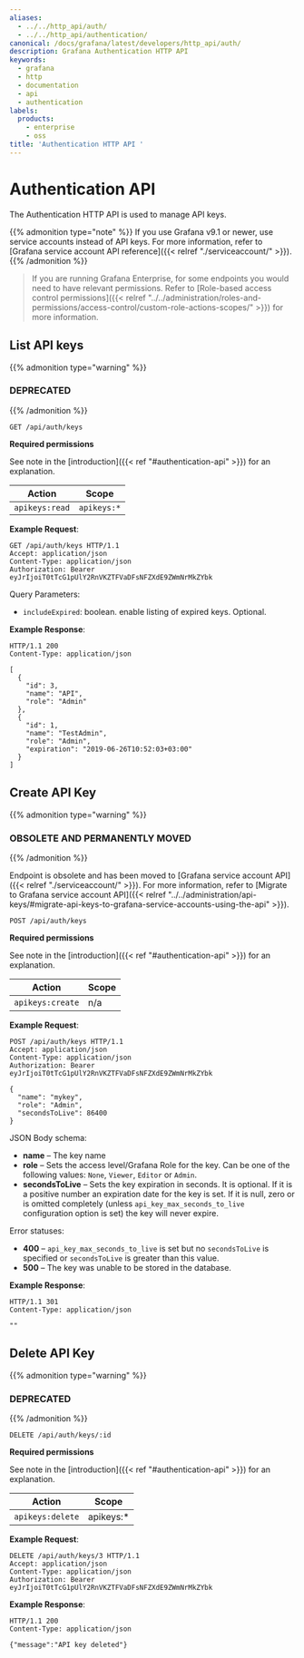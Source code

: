 ```yaml
---
aliases:
  - ../../http_api/auth/
  - ../../http_api/authentication/
canonical: /docs/grafana/latest/developers/http_api/auth/
description: Grafana Authentication HTTP API
keywords:
  - grafana
  - http
  - documentation
  - api
  - authentication
labels:
  products:
    - enterprise
    - oss
title: 'Authentication HTTP API '
---
```


# Authentication API

The Authentication HTTP API is used to manage API keys.

{{% admonition type="note" %}}
If you use Grafana v9.1 or newer, use service accounts instead of API keys. For more information, refer to [Grafana service account API reference]({{< relref "./serviceaccount/" >}}).
{{% /admonition %}}

> If you are running Grafana Enterprise, for some endpoints you would need to have relevant permissions. Refer to [Role-based access control permissions]({{< relref "../../administration/roles-and-permissions/access-control/custom-role-actions-scopes/" >}}) for more information.

## List API keys

{{% admonition type="warning" %}}

### DEPRECATED

{{% /admonition %}}

`GET /api/auth/keys`

**Required permissions**

See note in the [introduction]({{< ref "#authentication-api" >}}) for an explanation.

| Action         | Scope       |
| -------------- | ----------- |
| `apikeys:read` | `apikeys:*` |

**Example Request**:

```http
GET /api/auth/keys HTTP/1.1
Accept: application/json
Content-Type: application/json
Authorization: Bearer eyJrIjoiT0tTcG1pUlY2RnVKZTFVaDFsNFZXdE9ZWmNrMkZYbk
```

Query Parameters:

- `includeExpired`: boolean. enable listing of expired keys. Optional.

**Example Response**:

```http
HTTP/1.1 200
Content-Type: application/json

[
  {
    "id": 3,
    "name": "API",
    "role": "Admin"
  },
  {
    "id": 1,
    "name": "TestAdmin",
    "role": "Admin",
    "expiration": "2019-06-26T10:52:03+03:00"
  }
]
```

## Create API Key

{{% admonition type="warning" %}}

### OBSOLETE AND PERMANENTLY MOVED

{{% /admonition %}}

Endpoint is obsolete and has been moved to [Grafana service account API]({{< relref "./serviceaccount/" >}}). For more information, refer to [Migrate to Grafana service account API]({{< relref "../../administration/api-keys/#migrate-api-keys-to-grafana-service-accounts-using-the-api" >}}).

`POST /api/auth/keys`

**Required permissions**

See note in the [introduction]({{< ref "#authentication-api" >}}) for an explanation.

| Action           | Scope |
| ---------------- | ----- |
| `apikeys:create` | n/a   |

**Example Request**:

```http
POST /api/auth/keys HTTP/1.1
Accept: application/json
Content-Type: application/json
Authorization: Bearer eyJrIjoiT0tTcG1pUlY2RnVKZTFVaDFsNFZXdE9ZWmNrMkZYbk

{
  "name": "mykey",
  "role": "Admin",
  "secondsToLive": 86400
}
```

JSON Body schema:

- **name** – The key name
- **role** – Sets the access level/Grafana Role for the key. Can be one of the following values: `None`, `Viewer`, `Editor` or `Admin`.
- **secondsToLive** – Sets the key expiration in seconds. It is optional. If it is a positive number an expiration date for the key is set. If it is null, zero or is omitted completely (unless `api_key_max_seconds_to_live` configuration option is set) the key will never expire.

Error statuses:

- **400** – `api_key_max_seconds_to_live` is set but no `secondsToLive` is specified or `secondsToLive` is greater than this value.
- **500** – The key was unable to be stored in the database.

**Example Response**:

```http
HTTP/1.1 301
Content-Type: application/json

""
```

## Delete API Key

{{% admonition type="warning" %}}

### DEPRECATED

{{% /admonition %}}

`DELETE /api/auth/keys/:id`

**Required permissions**

See note in the [introduction]({{< ref "#authentication-api" >}}) for an explanation.

| Action           | Scope      |
| ---------------- | ---------- |
| `apikeys:delete` | apikeys:\* |

**Example Request**:

```http
DELETE /api/auth/keys/3 HTTP/1.1
Accept: application/json
Content-Type: application/json
Authorization: Bearer eyJrIjoiT0tTcG1pUlY2RnVKZTFVaDFsNFZXdE9ZWmNrMkZYbk
```

**Example Response**:

```http
HTTP/1.1 200
Content-Type: application/json

{"message":"API key deleted"}
```
